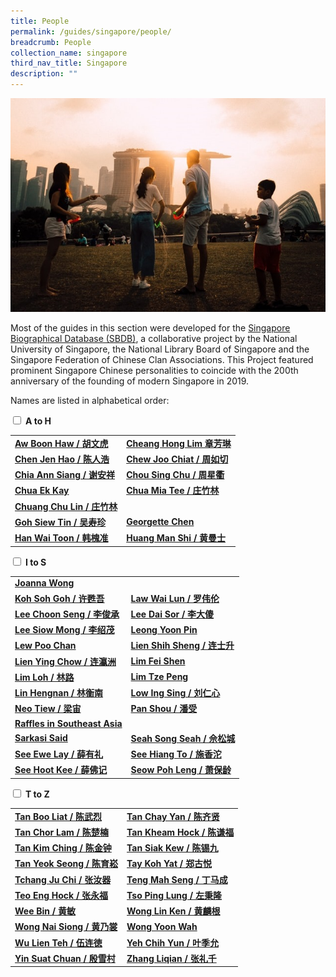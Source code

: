 ```yaml
---
title: People
permalink: /guides/singapore/people/
breadcrumb: People
collection_name: singapore
third_nav_title: Singapore
description: ""
---
```

<img src="/images/category/people.jpg" alt="people banner" style="width:800px;">

Most of the guides in this section were developed for the [Singapore Biographical Database (SBDB)](http://sbdb.nus.edu.sg/), a collaborative project by the National University of Singapore, the National Library Board of Singapore and the Singapore Federation of Chinese Clan Associations. This Project featured prominent Singapore Chinese personalities to coincide with the 200th anniversary of the founding of modern Singapore in 2019. 

Names are listed in alphabetical order:

<div class="new-accordion"> 
    <input type="checkbox" id="acc1">
	<label for="acc1"><b>A to H</b></label>
       <div class="new-accordion-content">
<table style="width:100%">
	<tbody><tr>
		<td><b><a href="/guides/singapore/people/aw-boon-haw">Aw Boon Haw / 胡文虎</a></b></td>
		<td><b><a href="/guides/singapore/people/cheang-hong-lim/">Cheang Hong Lim 章芳琳</a></b></td>
	</tr>
	<tr>
		<td><b><a href="/guides/singapore/people/chen-jen-hao/">Chen Jen Hao / 陈人浩</a></b></td>
		<td><b><a href="/guides/singapore/people/chew-joo-chiat/">Chew Joo Chiat / 周如切</a></b></td>
	</tr>
	<tr>
		<td><b><a href="/guides/singapore/people/chia-ann-siang">Chia Ann Siang / 谢安祥</a></b></td>
		<td><b><a href="/guides/singapore/people/chou-sing-chu/">Chou Sing Chu / 周星衢</a></b></td>
	</tr>
	<tr>
		<td><b><a href="/guides/singapore/people/chua-ek-kay">Chua Ek Kay</a></b></td>
		<td><b><a href="/guides/singapore/people/chua-mia-tee/">Chua Mia Tee / 庄竹林</a></b></td>
	</tr>
	<tr>
		<td><b><a href="/guides/singapore/people/chuang-chu-lin/">Chuang Chu Lin / 庄竹林</a></b></td>
		<td><b><a href=""> </a></b></td>
	</tr>
	<tr>
		<td><b><a href="/guides/singapore/people/goh-siew-tin">Goh Siew Tin / 吴寿珍</a></b></td>
		<td><b><a href="/guides/singapore/people/georgette-chen">Georgette Chen</a></b></td>
	</tr>
	<tr>
		<td><b><a href="/guides/singapore/people/han-wai-toon">Han Wai Toon / 韩槐准</a></b></td>
		<td><b><a href="/guides/singapore/people/huang-man-shi">Huang Man Shi / 黄曼士</a></b></td>
	</tr>
  </tbody></table>
  </div>
</div>

<div class="new-accordion"> 
<input type="checkbox" id="acc2">
 <label for="acc2"><b>I to S</b></label>
   <div class="new-accordion-content">
    <table style="width:100%">
	  <tbody><tr>
		<td><b><a href="/guides/singapore/people/joanna-wong/">Joanna Wong</a></b></td>
		<td><b><a href=""> </a></b></td>
	</tr>	<tr>
		<td><b><a href="/guides/singapore/people/koh-soh-goh/">Koh Soh Goh / 许甦吾</a></b></td>
		<td><b><a href="/guides/singapore/people/law-wai-lun">Law Wai Lun / 罗伟伦</a></b></td>
	</tr>
	<tr>
		<td><b><a href="/guides/singapore/people/lee-choon-seng">Lee Choon Seng / 李俊承</a></b></td>
		<td><b><a href="/guides/singapore/people/lee-dai-sor">Lee Dai Sor / 李大傻</a></b></td>
	</tr>
	<tr>
		<td><b><a href="/guides/singapore/people/lee-siow-mong/">Lee Siow Mong / 李绍茂</a></b></td>
		<td><b><a href="/guides/singapore/people/leong-yoon-pin/">Leong Yoon Pin</a></b></td>
	</tr>
	<tr>
		<td><b><a href="/guides/singapore/people/lew-poo-chan/">Lew Poo Chan</a></b></td>
		<td><b><a href="/guides/singapore/people/lien-shih-sheng/">Lien Shih Sheng / 连士升</a></b></td>
	</tr>
	<tr>
		<td><b><a href="/guides/singapore/people/lien-ying-chow/">Lien Ying Chow / 连瀛洲</a></b></td>
		<td><b><a href="/guides/singapore/people/lim-fei-shen">Lim Fei Shen</a></b></td>
	</tr>
	<tr>
		<td><b><a href="/guides/singapore/people/lim-loh">Lim Loh / 林路</a></b></td>
		<td><b><a href="/guides/singapore/people/lim-tze-peng">Lim Tze Peng</a></b></td>
	</tr>
	<tr>
		<td><b><a href="/guides/singapore/people/lin-hengnan">Lin Hengnan / 林衡南</a></b></td>
		<td><b><a href="/guides/singapore/people/low-ing-sing">Low Ing Sing / 刘仁心</a></b></td>
	</tr>
	<tr>
		<td><b><a href="/guides/singapore/people/neo-tiew">Neo Tiew / 梁宙</a></b></td>
		<td><b><a href="/guides/singapore/people/pan-shou">Pan Shou / 潘受</a></b></td>
	</tr>
	<tr>
		<td><b><a href="/guides/singapore/people/raffles-sea">Raffles in Southeast Asia</a></b></td>
	</tr>
	<tr>
		<td><b><a href="/guides/singapore/people/sarkasi-said">Sarkasi Said</a></b></td>
		<td><b><a href="/guides/singapore/people/seah-song-seah">Seah Song Seah / 佘松城</a></b></td>
	</tr>
	<tr>
		<td><b><a href="/guides/singapore/people/see-ewe-lay">See Ewe Lay / 薛有礼</a></b></td>
		<td><b><a href="/guides/singapore/people/see-hiang-to">See Hiang To / 施香沱</a></b></td>
	</tr>
	<tr>
		<td><b><a href="/guides/singapore/people/see-hoot-kee">See Hoot Kee / 薛佛记</a></b></td>
		<td><b><a href="/guides/singapore/people/seow-poh-leng">Seow Poh Leng / 萧保龄</a></b></td>
	</tr>
		 </tbody></table>
			</div>
			</div>
			
<div class="new-accordion"> 
<input type="checkbox" id="acc3">
 <label for="acc3"><b>T to Z</b></label>
   <div class="new-accordion-content">
    <table style="width:100%">
	<tbody><tr>
		<td><b><a href="/guides/singapore/people/tan-boo-liat/">Tan Boo Liat / 陈武烈</a></b></td>
		<td><b><a href="/guides/singapore/people/tan-chay-yan">Tan Chay Yan / 陈齐贤</a></b></td>
	</tr>
	<tr>
		<td><b><a href="/guides/singapore/people/tan-chor-lam">Tan Chor Lam / 陈楚楠</a></b></td>
		<td><b><a href="/guides/singapore/people/tan-kheam-hock/">Tan Kheam Hock / 陈谦福</a></b></td>
	</tr>
	<tr>
		<td><b><a href="/guides/singapore/people/tan-kim-ching/">Tan Kim Ching / 陈金钟</a></b></td>
		<td><b><a href="/guides/singapore/people/tan-siak-kew/">Tan Siak Kew / 陈锡九</a></b></td>
	</tr>
	<tr>
		<td><b><a href="/guides/singapore/people/tan-yeok-seong">Tan Yeok Seong / 陈育崧</a></b></td>
		<td><b><a href="/guides/singapore/people/tay-koh-yat">Tay Koh Yat / 郑古悦</a></b></td>
	</tr>
	<tr>
		<td><b><a href="/guides/singapore/people/tchang-ju-chi">Tchang Ju Chi / 张汝器</a></b></td>
		<td><b><a href="/guides/singapore/people/teng-mah-seng">Teng Mah Seng / 丁马成</a></b></td>
	</tr>
	<tr>
		<td><b><a href="/guides/singapore/people/teo-eng-hock">Teo Eng Hock / 张永福</a></b></td>
		<td><b><a href="/guides/singapore/people/tso-ping-lung">Tso Ping Lung / 左秉隆</a></b></td>
	</tr>
	<tr>
		<td><b><a href="/guides/singapore/people/wee-bin">Wee Bin / 黄敏</a></b></td>
		<td><b><a href="/guides/singapore/people/wong-lin-ken">Wong Lin Ken / 黄麟根</a></b></td>
	</tr>
	<tr>
		<td><b><a href="/guides/singapore/people/wong-nai-siong">Wong Nai Siong / 黄乃裳</a></b></td>
		<td><b><a href="/guides/singapore/people/wong-yoon-wah">Wong Yoon Wah</a></b></td>
	</tr>
	<tr>
		<td><b><a href="/guides/singapore/people/wu-lien-teh">Wu Lien Teh / 伍连徳</a></b></td>
		<td><b><a href="/guides/singapore/people/yeh-chih-yun">Yeh Chih Yun / 叶季允</a></b></td>
	</tr>
	<tr>
		<td><b><a href="/guides/singapore/people/yin-suat-chuan">Yin Suat Chuan / 殷雪村</a></b></td>
		<td><b><a href="/guides/singapore/people/zhang-liqian"> Zhang Liqian / 张礼千</a></b></td>
	</tr>
					 </tbody></table>
			</div>
			</div>